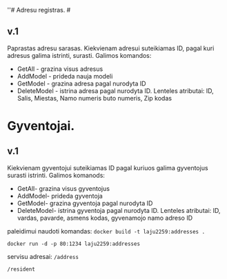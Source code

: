 ''# Adresu registras. #
## v.1 ## 
Paprastas adresu sarasas. Kiekvienam adresui suteikiamas ID, pagal kuri adresus galima istrinti, surasti.
Galimos komandos:
* GetAll - grazina visus adresus
* AddModel - prideda nauja modeli
* GetModel - grazina adresa pagal nurodyta ID
* DeleteModel - istrina adresa pagal nurodyta ID.
Lenteles atributai: ID, Salis, Miestas, Namo numeris buto numeris, Zip kodas
# Gyventojai. #
## v.1 ##
Kiekvienam gyventojui suteikiamas ID pagal kuriuos galima gyventojus surasti istrinti.
Galimos komanods:
* GetAll- grazina visus gyventojus
* AddModel- prideda gyventoja
* GetModel- grazina gyventoja pagal nurodyta ID
* DeleteModel- istrina gyventoja pagal nurodyta ID.
Lenteles atributai: ID, vardas, pavarde, asmens kodas, gyvenamojo namo adreso ID

paleidimui naudoti komandas:
`docker build -t laju2259:addresses .`

`docker run -d -p 80:1234 laju2259:addresses`
  
servisu adresai:
`/address`

`/resident`
